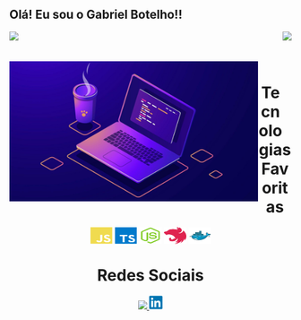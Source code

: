 ## Olá! Eu sou o Gabriel Botelho!!

<div>
  
  <img  height="180em" src="https://github-readme-stats.vercel.app/api?username=gbbgabriel&show_icons=true&theme=midnight-purple&include_all_commits=true&count_private=true"/>
  <img align="right" height="180em" src="https://github-readme-stats.vercel.app/api/top-langs/?username=gbbgabriel&layout=compact&langs_count=16&theme=midnight-purple"/>
</div>
<br>

<div  align="center"> 
  <div style="display: inline_block"><br>
    <img align="left" height="250" alt="coding-time" src="photo">
    <h1 align="center">Tecnologias Favoritas</h1>
    <img align="center" height="30" width="40" alt="js-icon"  src="https://raw.githubusercontent.com/devicons/devicon/master/icons/javascript/javascript-plain.svg">
    <img align="center" height="30" width="40" alt="react-icon" src="https://github.com/devicons/devicon/blob/master/icons/typescript/typescript-original.svg">
    <img align="center" height="30" width="40" alt="nodejs-icon" src="https://raw.githubusercontent.com/devicons/devicon/master/icons/nodejs/nodejs-original.svg">
    <img align="center" height="30" width="40" alt="nestjs-icon" src="https://github.com/devicons/devicon/blob/master/icons/nestjs/nestjs-plain.svg">
    <img align="center" height="30" width="40" alt="docker-icon" src="https://github.com/devicons/devicon/blob/master/icons/docker/docker-original.svg">
</div>
    
  
  <h1 align="center">Redes Sociais</h1>
    <a href = "mailto: gabrielbarruecobotelho10@gmail.com">
      <img width="30" src="https://github.com/gilbarbara/logos/blob/main/logos/google-gmail.svg">
    </a>
    <a href = "https://www.linkedin.com/in/botelhogabriel/">
      <img width="25" src="https://github.com/devicons/devicon/blob/master/icons/linkedin/linkedin-original.svg">
    </a>
</div>
